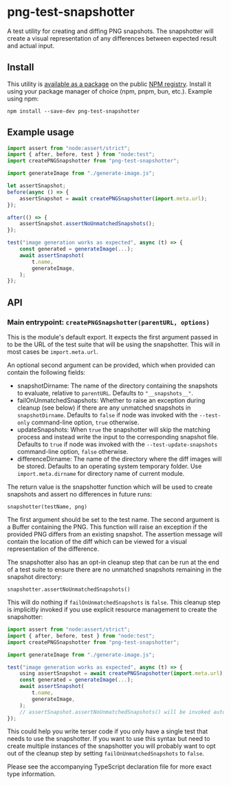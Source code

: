 # png-test-snapshotter

A test utility for creating and diffing PNG snapshots. The snapshotter will create a visual representation of any differences between expected result and actual input.

## Install

This utility is [available as a package](https://npmjs.com/package/png-test-snapshotter) on the public [NPM registry](https://npmjs.com). Install it using your package manager of choice (npm, pnpm, bun, etc.). Example using npm:

```shell
npm install --save-dev png-test-snapshotter
```

## Example usage

```js
import assert from "node:assert/strict";
import { after, before, test } from "node:test";
import createPNGSnapshotter from "png-test-snapshotter";

import generateImage from "./generate-image.js";

let assertSnapshot;
before(async () => {
    assertSnapshot = await createPNGSnapshotter(import.meta.url);
});

after(() => {
    assertSnapshot.assertNoUnmatchedSnapshots();
});

test("image generation works as expected", async (t) => {
    const generated = generateImage(...);
    await assertSnapshot(
        t.name,
        generateImage,
    );
});
```

## API

### Main entrypoint: `createPNGSnapshotter(parentURL, options)`

This is the module's default export. It expects the first argument passed in to be the URL of the test suite that will be using the snapshotter. This will in most cases be `import.meta.url`.

An optional second argument can be provided, which when provided can contain the following fields:
* snapshotDirname: The name of the directory containing the snapshots to evaluate, relative to `parentURL`. Defaults to `"__snapshots__"`.
* failOnUnmatchedSnapshots: Whether to raise an exception during cleanup (see below) if there are any unmatched snapshots in `snapshotDirname`. Defaults to `false` if node was invoked with the `--test-only` command-line option, `true` otherwise.
* updateSnapshots: When `true` the snapshotter will skip the matching process and instead write the input to the corresponding snapshot file. Defaults to `true` if node was invoked with the `--test-update-snapshots` command-line option, `false` otherwise.
* differenceDirname: The name of the directory where the diff images will be stored. Defaults to an operating system temporary folder. Use `import.meta.dirname` for directory name of current module.

The return value is the snapshotter function which will be used to create snapshots and assert no differences in future runs:

`snapshotter(testName, png)`

The first argument should be set to the test name. The second argument is a Buffer containing the PNG. This function will raise an exception if the provided PNG differs from an existing snapshot. The assertion message will contain the location of the diff which can be viewed for a visual representation of the difference.

The snapshotter also has an opt-in cleanup step that can be run at the end of a test suite to ensure there are no unmatched snapshots remaining in the snapshot directory:

`snapshotter.assertNoUnmatchedSnapshots()`

This will do nothing if `failOnUnmatchedSnapshots` is `false`. This cleanup step is implicitly invoked if you use explicit resource management to create the snapshotter:

```js
import assert from "node:assert/strict";
import { after, before, test } from "node:test";
import createPNGSnapshotter from "png-test-snapshotter";

import generateImage from "./generate-image.js";

test("image generation works as expected", async (t) => {
    using assertSnapshot = await createPNGSnapshotter(import.meta.url);
    const generated = generateImage(...);
    await assertSnapshot(
        t.name,
        generateImage,
    );
    // assertSnapshot.assertNoUnmatchedSnapshots() will be invoked automatically when this block is exited
});
```

This could help you write terser code if you only have a single test that needs to use the snapshotter. If you want to use this syntax but need to create multiple instances of the snapshotter you will probably want to opt out of the cleanup step by setting `failOnUnmatchedSnapshots` to `false`.

Please see the accompanying TypeScript declaration file for more exact type information.
